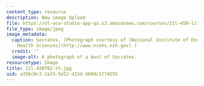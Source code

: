 ```yaml
---
content_type: resource
description: New image Upload
file: https://ol-ocw-studio-app-qa.s3.amazonaws.com/courses/21l-450-literature-and-ethical-values-fall-2002/a35bc0c32a335e52d15d509dc1f74555_21l-450f02-th.jpg
file_type: image/jpeg
image_metadata:
  caption: Socrates. (Photograph courtesy of [National Institute of Environmental
    Health Sciences](http://www.niehs.nih.gov).)
  credit: ''
  image-alt: A photograph of a bust of Socrates.
resourcetype: Image
title: 21l-450f02-th.jpg
uid: a35bc0c3-2a33-5e52-d15d-509dc1f74555
---
```

